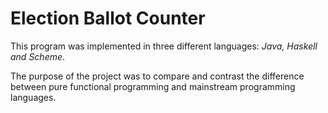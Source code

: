 # Election Ballot Counter
This program was implemented in three different languages: _Java, Haskell and Scheme_.

The purpose of the project was to compare and contrast the difference between pure functional programming and mainstream programming languages.
